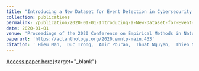 ```yaml
---
title: "Introducing a New Dataset for Event Detection in Cybersecurity Texts"
collection: publications
permalink: /publication/2020-01-01-Introducing-a-New-Dataset-for-Event-Detection-in-Cybersecurity-Texts
date: 2020-01-01
venue: 'Proceedings of the 2020 Conference on Empirical Methods in Natural Language Processing (EMNLP)'
paperurl: 'https://aclanthology.org/2020.emnlp-main.433'
citation: ' Hieu Man,  Duc Trong,  Amir Pouran,  Thuat Nguyen,  Thien Nguyen, &quot;Introducing a New Dataset for Event Detection in Cybersecurity Texts.&quot; Proceedings of the 2020 Conference on Empirical Methods in Natural Language Processing (EMNLP), 2020.'
---
```

[Access paper here](https://aclanthology.org/2020.emnlp-main.433){:target="_blank"}
